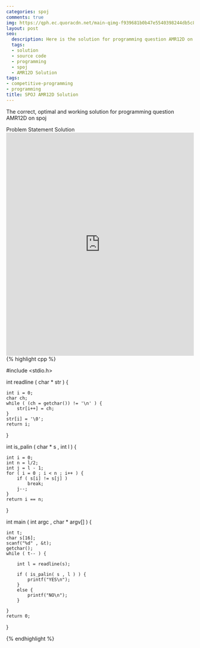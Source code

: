 ```yaml
---
categories: spoj
comments: true
img: https://qph.ec.quoracdn.net/main-qimg-f939681b0b47e5540398244db5c8966f?convert_to_webp=true
layout: post
seo:
  description: Here is the solution for programming question AMR12D on spoj
  tags:
  - solution
  - source code
  - programming
  - spoj
  - AMR12D Solution
tags:
- competitive-programming
- programming
title: SPOJ AMR12D Solution
---
```

The correct, optimal and working solution for programming question AMR12D on spoj

<div class="ui secondary pointing large menu">
  <a class="grey item" data-tab="problem-statement">
    Problem Statement
  </a>
  <a class="active item grey" data-tab="solution">
    Solution
  </a>
</div>
<div class="ui bottom attached tab" data-tab="problem-statement">
    <iframe src="http://www.spoj.com/problems/AMR12D/" width="100%" height="600px" style="overflow: scroll; border: none;"></iframe>
</div>
<div class="ui bottom attached active tab" data-tab="solution">
{% highlight cpp %}

#include <stdio.h>

int readline ( char * str ) {

	int i = 0;
	char ch;
	while ( (ch = getchar()) != '\n' ) {
		str[i++] = ch;
	}
	str[i] = '\0';
	return i;
}

int is_palin ( char * s , int l ) {

	int i = 0;
	int n = l/2;
	int j = l - 1;
	for ( i = 0 ; i < n ; i++ ) {
		if ( s[i] != s[j] )
			break;
		j--;
	}
	return i == n;
}

int main ( int argc , char * argv[] ) {

	int t;
	char s[16];
	scanf("%d" , &t);
	getchar();
	while ( t-- ) {

		int l = readline(s);

		if ( is_palin( s , l ) ) {
			printf("YES\n");
		}
		else {
			printf("NO\n");
		}

	}
	return 0;
}


{% endhighlight %}
</div>
